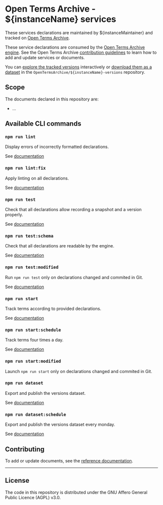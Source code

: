 # Open Terms Archive - ${instanceName} services

These services declarations are maintained by ${instanceMaintainer} and tracked on [Open Terms Archive](https://opentermsarchive.org).

These service declarations are consumed by the [Open Terms Archive engine](https://github.com/ambanum/OpenTermsArchive). See the Open Terms Archive [contribution guidelines](https://github.com/OpenTermsArchive/contrib-declarations/blob/main/CONTRIBUTING.md) to learn how to add and update services or documents.

You can [explore the tracked versions](https://github.com/OpenTermsArchive/${instanceName}-versions) interactively or [download them as a dataset](https://github.com/OpenTermsArchive/${instanceName}-versions/releases) in the `OpenTermsArchive/${instanceName}-versions` repository.

## Scope

The documents declared in this repository are:

- ...
## Available CLI commands

### `npm run lint`
Display errors of incorrectly formatted declarations.

See [documentation](https://github.com/ambanum/OpenTermsArchive#ota-lint)

### `npm run lint:fix`
Apply linting on all declarations.

See [documentation](https://github.com/ambanum/OpenTermsArchive#ota-lint)

### `npm run test`
Check that all declarations allow recording a snapshot and a version properly.

See [documentation](https://github.com/ambanum/OpenTermsArchive#ota-validate)

### `npm run test:schema`
Check that all declarations are readable by the engine.

See [documentation](https://github.com/ambanum/OpenTermsArchive#validate-schema-only)

### `npm run test:modified`
Run `npm run test` only on declarations changed and commited in Git.

See [documentation](https://github.com/ambanum/OpenTermsArchive#validate-modified-terms-only)

### `npm run start`
Track terms according to provided declarations.

See [documentation](https://github.com/ambanum/OpenTermsArchive#ota-track)

### `npm run start:schedule`
Track terms four times a day.

See [documentation](https://github.com/ambanum/OpenTermsArchive#track-documents-four-times-a-day)

### `npm run start:modified`
Launch `npm run start` only on declarations changed and commited in Git.

### `npm run dataset`
Export and publish the versions dataset.

See [documentation](https://github.com/ambanum/OpenTermsArchive#ota-dataset)

### `npm run dataset:schedule`
Export and publish the versions dataset every monday.

See [documentation](https://github.com/ambanum/OpenTermsArchive#publish-dataset-on-monday-every-week)

## Contributing

To add or update documents, see the [reference documentation](https://github.com/ambanum/OpenTermsArchive/blob/main/CONTRIBUTING.md).


- - - -

## License

The code in this repository is distributed under the GNU Affero General Public Licence (AGPL) v3.0.
